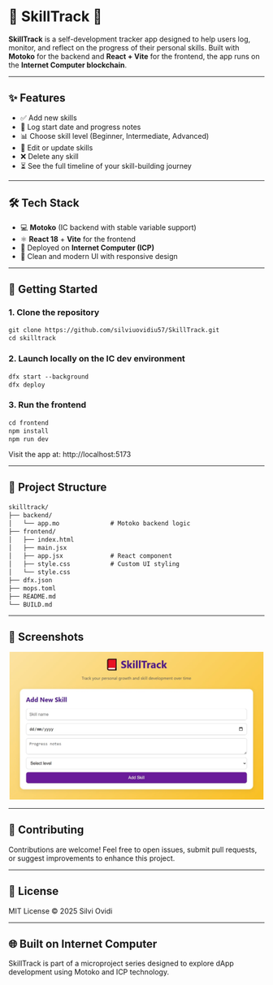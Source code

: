 # 📕 SkillTrack 📒

**SkillTrack** is a self-development tracker app designed to help users log, monitor, and reflect on the progress of their personal skills. Built with **Motoko** for the backend and **React + Vite** for the frontend, the app runs on the **Internet Computer blockchain**.

---

## ✨ Features

- ✅ Add new skills
- 📝 Log start date and progress notes
- 📊 Choose skill level (Beginner, Intermediate, Advanced)
- 🔄 Edit or update skills
- ❌ Delete any skill
- ⏳ See the full timeline of your skill-building journey

---

## 🛠️ Tech Stack

- 💻 **Motoko** (IC backend with stable variable support)
- ⚛️ **React 18** + **Vite** for the frontend
- 📡 Deployed on **Internet Computer (ICP)**
- 🎨 Clean and modern UI with responsive design

---

## 🚀 Getting Started

### 1. Clone the repository

```
git clone https://github.com/silviuovidiu57/SkillTrack.git
cd skilltrack
```

### 2. Launch locally on the IC dev environment

```
dfx start --background
dfx deploy
```

### 3. Run the frontend

```
cd frontend
npm install
npm run dev
```
Visit the app at: http://localhost:5173

---

## 📁 Project Structure

```
skilltrack/
├── backend/
│   └── app.mo              # Motoko backend logic
├── frontend/
│   ├── index.html
│   ├── main.jsx
│   ├── app.jsx             # React component
│   ├── style.css           # Custom UI styling
│   └── style.css 
├── dfx.json
├── mops.toml
├── README.md
└── BUILD.md
```

---

## 📸 Screenshots

<div align="center">
  <img src="./docs/png/image.jpg" width="500" />
</div>

---

## 🤝 Contributing
Contributions are welcome! Feel free to open issues, submit pull requests, or suggest improvements to enhance this project.

---

## 📄 License
MIT License © 2025 Silvi Ovidi

---

## 🌐 Built on Internet Computer
SkillTrack is part of a microproject series designed to explore dApp development using Motoko and ICP technology.
